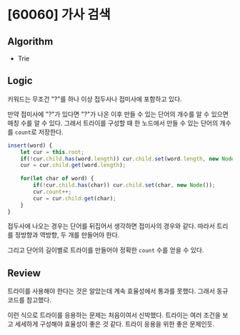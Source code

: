 # [60060] 가사 검색
## Algorithm
- Trie
## Logic
키워드는 무조건 "?"를 하나 이상 접두사나 접미사에 포함하고 있다.

만약 접미사에 "?"가 있다면 "?"가 나온 이후 만들 수 있는 단어의 개수를 알 수 있으면 매칭 수를 알 수 있다.
그래서 트라이를 구성할 때 한 노드에서 만들 수 있는 단어의 개수를 `count`로 저장한다.

```js
insert(word) {
    let cur = this.root;
    if(!cur.child.has(word.length)) cur.child.set(word.length, new Node());
    cur = cur.child.get(word.length);
    
    for(let char of word) {
        if(!cur.child.has(char)) cur.child.set(char, new Node());
        cur.count++;
        cur = cur.child.get(char);
    }
}
```

접두사에 나오는 경우는 단어를 뒤집어서 생각하면 접미사의 경우와 같다.
따라서 트리를 정방향과 역방향, 두 개를 만들어야 한다.

그리고 단어의 길이별로 트라이를 만들어야 정확한 `count` 수를 얻을 수 있다.

## Review
트라이를 사용해야 한다는 것은 알았는데 계속 효율성에서 통과를 못했다. 그래서 동규 코드를 참고했다.

이런 식으로 트라이를 응용하는 문제는 처음이여서 신박했다. 트라이는 여러 조건을 보고 세세하게 구성해야 효율성이 좋은 것 같다.
트라이 응용을 위한 좋은 문제인듯.